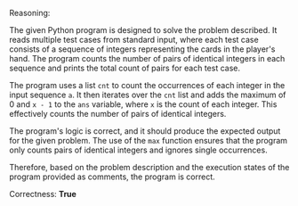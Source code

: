 Reasoning:

The given Python program is designed to solve the problem described. It reads multiple test cases from standard input, where each test case consists of a sequence of integers representing the cards in the player's hand. The program counts the number of pairs of identical integers in each sequence and prints the total count of pairs for each test case.

The program uses a list `cnt` to count the occurrences of each integer in the input sequence `a`. It then iterates over the `cnt` list and adds the maximum of 0 and `x - 1` to the `ans` variable, where `x` is the count of each integer. This effectively counts the number of pairs of identical integers.

The program's logic is correct, and it should produce the expected output for the given problem. The use of the `max` function ensures that the program only counts pairs of identical integers and ignores single occurrences.

Therefore, based on the problem description and the execution states of the program provided as comments, the program is correct.

Correctness: **True**